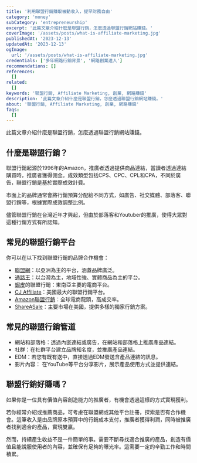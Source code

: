 ```yaml
---
title: '利用聯盟行銷賺取被動收入，提早財務自由'
category: 'money'
subCategory: 'entrepreneurship'
excerpt: '此篇文章介紹什麼是聯盟行銷，怎麼透過聯盟行銷網站賺錢。'
coverImage: '/assets/posts/what-is-affiliate-marketing.jpg'
publishedAt: '2023-12-13'
updatedAt: '2023-12-13'
ogImage:
  url: '/assets/posts/what-is-affiliate-marketing.jpg'
credentials: ['多年網路行銷背景', '網路創業達人']
recommendations: []
references:
  []
related:
  []
keywords: '聯盟行銷, Affiliate Marketing, 創業, 網路賺錢'
description: '此篇文章介紹什麼是聯盟行銷，怎麼透過聯盟行銷網站賺錢。'
about: '聯盟行銷, Affiliate Marketing, 創業, 網路賺錢'
faqs:
  []
---
```


此篇文章介紹什麼是聯盟行銷，怎麼透過聯盟行銷網站賺錢。


## 什麼是聯盟行銷？

聯盟行銷起源於1996年的Amazon，推廣者透過提供商品連結，當讀者透過連結購買時，推廣者獲得佣金。成效類型包括CPS、CPC、CPL和CPA，不同於廣告，聯盟行銷是基於實際成效計費。

市面上的品牌通常會將行銷預算分配給不同方式，如廣告、社交媒體、部落客、聯盟行銷等，根據實際成效調整比例。

儘管聯盟行銷在台灣近年才興起，但由於部落客和Youtuber的推廣，使得大眾對這種行銷方式有所認知。

## 常見的聯盟行銷平台

你可以在以下找到聯盟行銷的品牌合作機會：

* [聯盟網](https://vbtrax.com/track/affr/33896)：以亞洲為主的平台，涵蓋品牌廣泛。
* [通路王](https://affnotes.com/go/ichannels/)：以台灣為主，地域性強、實體商品為主的平台。
* [蝦皮](https://shope.ee/6UxytQEdAj)的聯盟行銷：東南亞主要的電商平台。
* [CJ Affiliate](https://www.cj.com/)：美國最大的聯盟行銷平台。
* [Amazon聯盟行銷](https://affiliate-program.amazon.com/)：全球電商龍頭，高成交率。
* [ShareASale](https://account.shareasale.com/newsignup.cfm)：主要市場在美國，提供多樣的獨家行銷方案。


## 常見的聯盟行銷管道

* 網站和部落格：透過內嵌連結或廣告，在網站和部落格上推廣產品連結。
* 社群：在社群平台建立品牌知名度，並推廣產品連結。
* EDM：若您有既有送中，直接透過EDM發送含產品連結的訊息。
* 影片內容： 在YouTube等平台分享影片，展示產品使用方式並提供連結。


## 聯盟行銷好賺嗎？

如果你是一位具有價值內容創造能力的推廣者，有機會透過這樣的方式實現獲利。

若你經常介紹或推薦商品，可考慮在聯盟網或其他平台註冊，探索是否有合作機會。這筆收入是由品牌原本預算中的行銷成本支付，推廣者獲得利潤，同時被推廣者找到適合的產品，實現雙贏。

然而，持續產生收益不是一件簡單的事。需要不斷尋找適合推廣的產品，創造有價值且能說服使用者的內容，並確保有足夠的曝光率。這需要一定的辛勤工作和時間積累。